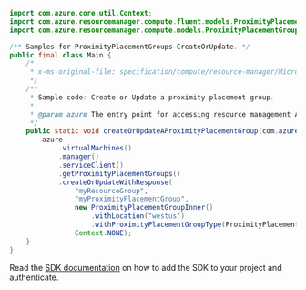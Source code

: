```java
import com.azure.core.util.Context;
import com.azure.resourcemanager.compute.fluent.models.ProximityPlacementGroupInner;
import com.azure.resourcemanager.compute.models.ProximityPlacementGroupType;

/** Samples for ProximityPlacementGroups CreateOrUpdate. */
public final class Main {
    /*
     * x-ms-original-file: specification/compute/resource-manager/Microsoft.Compute/stable/2021-07-01/examples/compute/CreateOrUpdateAProximityPlacementGroup.json
     */
    /**
     * Sample code: Create or Update a proximity placement group.
     *
     * @param azure The entry point for accessing resource management APIs in Azure.
     */
    public static void createOrUpdateAProximityPlacementGroup(com.azure.resourcemanager.AzureResourceManager azure) {
        azure
            .virtualMachines()
            .manager()
            .serviceClient()
            .getProximityPlacementGroups()
            .createOrUpdateWithResponse(
                "myResourceGroup",
                "myProximityPlacementGroup",
                new ProximityPlacementGroupInner()
                    .withLocation("westus")
                    .withProximityPlacementGroupType(ProximityPlacementGroupType.STANDARD),
                Context.NONE);
    }
}
```

Read the [SDK documentation](https://github.com/Azure/azure-sdk-for-java/blob/azure-resourcemanager_2.11.0/sdk/resourcemanager/azure-resourcemanager/README.md) on how to add the SDK to your project and authenticate.
